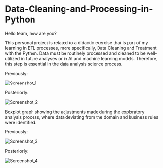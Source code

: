 # Data-Cleaning-and-Processing-in-Python

Hello team, how are you?

This personal project is related to a didactic exercise that is part of my learning in ETL processes, more specifically, Data Cleaning and Treatment with the Python. Data must be routinely processed and cleaned to be well-utilized in future analyses or in AI and machine learning models. Therefore, this step is essential in the data analysis science process.

Previously:

![Screenshot_1](https://github.com/ScenioMathias/Data-Cleaning-and-Processing-in-Python/assets/72087549/716f0b92-ea7a-44af-a5ab-038a8303fac7)



Posteriorly:

![Screenshot_2](https://github.com/ScenioMathias/Data-Cleaning-and-Processing-in-Python/assets/72087549/50fa652c-2277-4948-bb63-6dae90251a98)




Boxplot graph showing the adjustments made during the exploratory analysis process, where data deviating from the domain and business rules were identified.

Previously:

![Screenshot_3](https://github.com/ScenioMathias/Data-Cleaning-and-Processing-in-Python/assets/72087549/f3d16f6e-d6d9-4043-9180-33addd2ec309)

Posteriorly:

![Screenshot_4](https://github.com/ScenioMathias/Data-Cleaning-and-Processing-in-Python/assets/72087549/7f5a81a5-b289-4386-aa6f-d5451591b33a)
